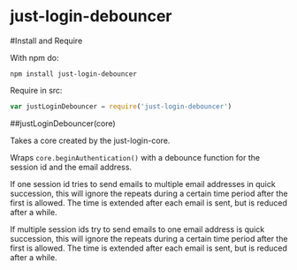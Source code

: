 just-login-debouncer
==================

#Install and Require

With npm do: 
	
	npm install just-login-debouncer

Require in src:

```js
var justLoginDebouncer = require('just-login-debouncer')
```

##justLoginDebouncer(core)

Takes a core created by the just-login-core.

Wraps `core.beginAuthentication()` with a debounce function for the session id and the email address.

If one session id tries to send emails to multiple email addresses in quick succession, this will ignore the repeats during a certain time period after the first is allowed. The time is extended after each email is sent, but is reduced after a while.

If multiple session ids try to send emails to one email address is quick succession, this will ignore the repeats during a certain time period after the first is allowed. The time is extended after each email is sent, but is reduced after a while.
